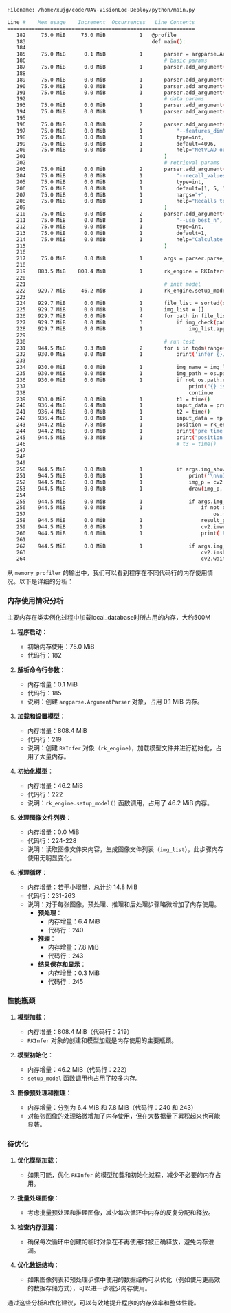 ```bash
Filename: /home/xujg/code/UAV-VisionLoc-Deploy/python/main.py

Line #    Mem usage    Increment  Occurrences   Line Contents
=============================================================
   182     75.0 MiB     75.0 MiB           1   @profile
   183                                         def main():
   184                                         
   185     75.0 MiB      0.1 MiB           1       parser = argparse.ArgumentParser(description='Process some integers.')
   186                                             # basic params
   187     75.0 MiB      0.0 MiB           1       parser.add_argument('--model_path', type=str, default= "/home/xujg/code/UAV-VisionLoc-Deploy/model/uvl_731.rknn", help='model path, could be .pt or .rknn file')
   188                                         
   189     75.0 MiB      0.0 MiB           1       parser.add_argument('--img_show', action='store_true', default=False, help='draw the result and show')
   190     75.0 MiB      0.0 MiB           1       parser.add_argument('--img_save', action='store_true', default=True, help='save the result')
   191     75.0 MiB      0.0 MiB           1       parser.add_argument('--save_path', default="/home/xujg/code/UAV-VisionLoc-Deploy/python/result", help='save the result')
   192                                             # data params
   193     75.0 MiB      0.0 MiB           1       parser.add_argument('--img_folder', type=str, default='/home/xujg/code/UAV-VisionLoc-Deploy/data/queries', help='img folder path')
   194     75.0 MiB      0.0 MiB           1       parser.add_argument('--path_local_database', type=str, default='/home/xujg/code/UAV-VisionLoc-Deploy/data/database/database_features.h5', help='load local features and utms of database')
   195                                         
   196     75.0 MiB      0.0 MiB           2       parser.add_argument(
   197     75.0 MiB      0.0 MiB           1           "--features_dim",
   198     75.0 MiB      0.0 MiB           1           type=int,
   199     75.0 MiB      0.0 MiB           1           default=4096,
   200     75.0 MiB      0.0 MiB           1           help="NetVLAD output dims.",
   201                                             )
   202                                             # retrieval params
   203     75.0 MiB      0.0 MiB           2       parser.add_argument(
   204     75.0 MiB      0.0 MiB           1           "--recall_values",
   205     75.0 MiB      0.0 MiB           1           type=int,
   206     75.0 MiB      0.0 MiB           1           default=[1, 5, 10, 20],
   207     75.0 MiB      0.0 MiB           1           nargs="+",
   208     75.0 MiB      0.0 MiB           1           help="Recalls to be computed, such as R@5.",
   209                                             )
   210     75.0 MiB      0.0 MiB           2       parser.add_argument(
   211     75.0 MiB      0.0 MiB           1           "--use_best_n",
   212     75.0 MiB      0.0 MiB           1           type=int,
   213     75.0 MiB      0.0 MiB           1           default=1,
   214     75.0 MiB      0.0 MiB           1           help="Calculate the position from weighted averaged best n. If n = 1, then it is equivalent to top 1"
   215                                             )
   216                                         
   217     75.0 MiB      0.0 MiB           1       args = parser.parse_args()
   218                                         
   219    883.5 MiB    808.4 MiB           1       rk_engine = RKInfer(args)
   220                                         
   221                                             # init model
   222    929.7 MiB     46.2 MiB           1       rk_engine.setup_model()
   223                                         
   224    929.7 MiB      0.0 MiB           1       file_list = sorted(os.listdir(args.img_folder))
   225    929.7 MiB      0.0 MiB           1       img_list = []
   226    929.7 MiB      0.0 MiB           4       for path in file_list:
   227    929.7 MiB      0.0 MiB           3           if img_check(path):
   228    929.7 MiB      0.0 MiB           1               img_list.append(path)
   229                                         
   230                                             # run test
   231    944.5 MiB      0.3 MiB           2       for i in tqdm(range(len(img_list))):
   232    930.0 MiB      0.0 MiB           1           print('infer {}/{}'.format(i+1, len(img_list)), end='\r')
   233                                         
   234    930.0 MiB      0.0 MiB           1           img_name = img_list[i]
   235    930.0 MiB      0.0 MiB           1           img_path = os.path.join(args.img_folder, img_name)
   236    930.0 MiB      0.0 MiB           1           if not os.path.exists(img_path):
   237                                                     print("{} is not found", img_name)
   238                                                     continue
   239    930.0 MiB      0.0 MiB           1           t1 = time()
   240    936.4 MiB      6.4 MiB           1           input_data = pre_process(img_path)
   241    936.4 MiB      0.0 MiB           1           t2 = time()
   242    936.4 MiB      0.0 MiB           1           input_data = np.expand_dims(input_data, 0)
   243    944.2 MiB      7.8 MiB           1           position = rk_engine.model_inference(input_data)
   244    944.2 MiB      0.0 MiB           1           print("pre_time: {:.4f} s".format(t2-t1) )
   245    944.5 MiB      0.3 MiB           1           print("position: ", position)
   246                                                 # t3 = time()
   247                                         
   248                                         
   249                                         
   250    944.5 MiB      0.0 MiB           1           if args.img_show or args.img_save:
   251    944.5 MiB      0.0 MiB           1               print('\n\nIMG: {}'.format(img_name))
   252    944.5 MiB      0.0 MiB           1               img_p = cv2.imread(img_path)
   253    944.5 MiB      0.0 MiB           1               draw(img_p, position)
   254                                         
   255    944.5 MiB      0.0 MiB           1               if args.img_save:
   256    944.5 MiB      0.0 MiB           1                   if not os.path.exists(args.save_path):
   257                                                             os.mkdir(args.save_path)
   258    944.5 MiB      0.0 MiB           1                   result_path = os.path.join(args.save_path, img_name)
   259    944.5 MiB      0.0 MiB           1                   cv2.imwrite(result_path, img_p)
   260    944.5 MiB      0.0 MiB           1                   print('Position result save to {}'.format(result_path))
   261                                         
   262    944.5 MiB      0.0 MiB           1               if args.img_show:
   263                                                         cv2.imshow("full post process result", img_p)
   264                                                         cv2.waitKeyEx(0)
```

从 `memory_profiler` 的输出中，我们可以看到程序在不同代码行的内存使用情况。以下是详细的分析：

### 内存使用情况分析

主要内存在类实例化过程中加载local_database时所占用的内存，大约500M

1. **程序启动**：
    
    - 初始内存使用：75.0 MiB
    - 代码行：182
2. **解析命令行参数**：
    
    - 内存增量：0.1 MiB
    - 代码行：185
    - 说明：创建 `argparse.ArgumentParser` 对象，占用 0.1 MiB 内存。
3. **加载和设置模型**：
    
    - 内存增量：808.4 MiB
    - 代码行：219
    - 说明：创建 `RKInfer` 对象（`rk_engine`），加载模型文件并进行初始化，占用了大量内存。
4. **初始化模型**：
    
    - 内存增量：46.2 MiB
    - 代码行：222
    - 说明：`rk_engine.setup_model()` 函数调用，占用了 46.2 MiB 内存。
5. **处理图像文件列表**：
    
    - 内存增量：0.0 MiB
    - 代码行：224-228
    - 说明：读取图像文件夹内容，生成图像文件列表（`img_list`），此步骤内存使用无明显变化。
6. **推理循环**：
    
    - 内存增量：若干小增量，总计约 14.8 MiB
    - 代码行：231-263
    - 说明：对于每张图像，预处理、推理和后处理步骤略微增加了内存使用。
        - **预处理**：
            - 内存增量：6.4 MiB
            - 代码行：240
        - **推理**：
            - 内存增量：7.8 MiB
            - 代码行：243
        - **结果保存和显示**：
            - 内存增量：0.3 MiB
            - 代码行：245

### 性能瓶颈

1. **模型加载**：
    
    - 内存增量：808.4 MiB（代码行：219）
    - `RKInfer` 对象的创建和模型加载是内存使用的主要瓶颈。
2. **模型初始化**：
    
    - 内存增量：46.2 MiB（代码行：222）
    - `setup_model` 函数调用也占用了较多内存。
3. **图像预处理和推理**：
    
    - 内存增量：分别为 6.4 MiB 和 7.8 MiB（代码行：240 和 243）
    - 对每张图像的处理略微增加了内存使用，但在大数据量下累积起来也可能显著。

### 待优化

1. **优化模型加载**：
    
    - 如果可能，优化 `RKInfer` 的模型加载和初始化过程，减少不必要的内存占用。
2. **批量处理图像**：
    
    - 考虑批量预处理和推理图像，减少每次循环中内存的反复分配和释放。
3. **检查内存泄漏**：
    
    - 确保每次循环中创建的临时对象在不再使用时被正确释放，避免内存泄漏。
4. **优化数据结构**：
    
    - 如果图像列表和预处理步骤中使用的数据结构可以优化（例如使用更高效的数据存储方式），可以进一步减少内存使用。

通过这些分析和优化建议，可以有效地提升程序的内存效率和整体性能。


